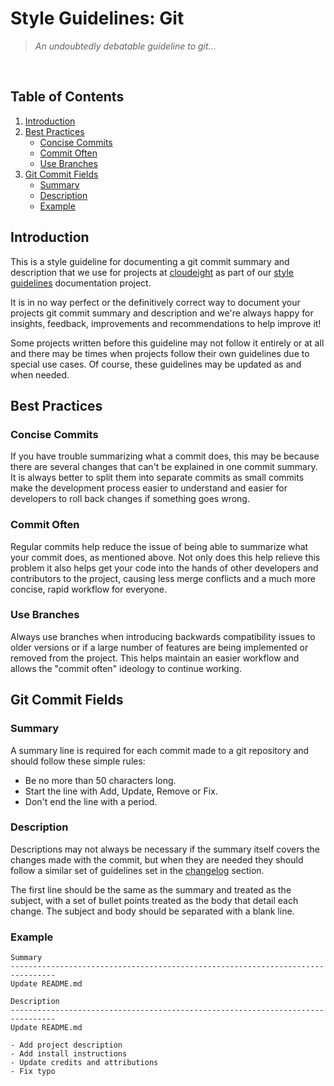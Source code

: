 # Style Guidelines: Git
> *An undoubtedly debatable guideline to git...*
<br />


## Table of Contents
1. [Introduction](#introduction)
2. [Best Practices](#best-practices)
    - [Concise Commits](#concise-commits)
    - [Commit Often](#commit-often)
    - [Use Branches](#use-branches)
3. [Git Commit Fields](#git-commit-fields)
    - [Summary](#summary)
    - [Description](#description)
    - [Example](#example)


## Introduction
This is a style guideline for documenting a git commit summary and description that we use for projects at [cloudeight](https://github.com/cloudeight/) as part of our [style guidelines](https://github.com/cloudeight/style-guidelines) documentation project.

It is in no way perfect or the definitively correct way to document your projects git commit summary and description and we're always happy for insights, feedback, improvements and recommendations to help improve it!

Some projects written before this guideline may not follow it entirely or at all and there may be times when projects follow their own guidelines due to special use cases. Of course, these guidelines may be updated as and when needed.

## Best Practices
### Concise Commits
If you have trouble summarizing what a commit does, this may be because there are several changes that can't be explained in one commit summary. It is always better to split them into separate commits as small commits make the development process easier to understand and easier for developers to roll back changes if something goes wrong.

### Commit Often
Regular commits help reduce the issue of being able to summarize what your commit does, as mentioned above. Not only does this help relieve this problem it also helps get your code into the hands of other developers and contributors to the project, causing less merge conflicts and a much more concise, rapid workflow for everyone.

### Use Branches
Always use branches when introducing backwards compatibility issues to older versions or if a large number of features are being implemented or removed from the project. This helps maintain an easier workflow and allows the "commit often" ideology to continue working.


## Git Commit Fields
### Summary
A summary line is required for each commit made to a git repository and should follow these simple rules:
 - Be no more than 50 characters long.
 - Start the line with Add, Update, Remove or Fix.
 - Don't end the line with a period.

### Description
Descriptions may not always be necessary if the summary itself covers the changes made with the commit, but when they are needed they should follow a similar set of guidelines set in the [changelog](../version-control#guidelines) section.

The first line should be the same as the summary and treated as the subject, with a set of bullet points treated as the body that detail each change. The subject and body should be separated with a blank line.


### Example
```
Summary
--------------------------------------------------------------------------------
Update README.md

Description
--------------------------------------------------------------------------------
Update README.md

- Add project description
- Add install instructions
- Update credits and attributions
- Fix typo
```
